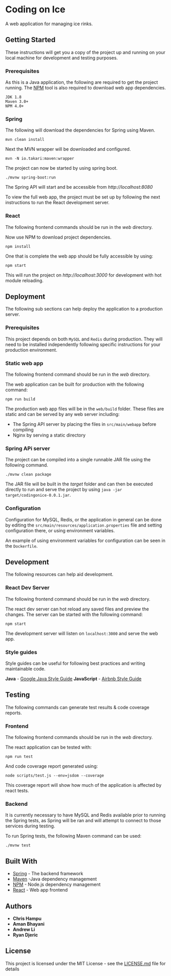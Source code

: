# Coding on Ice

A web application for managing ice rinks.

## Getting Started

These instructions will get you a copy of the project up and running on your local machine for development and testing purposes.

### Prerequisites

As this is a Java application, the following are required to get the project running.
The [NPM](https://www.npmjs.com/) tool is also required to download web app dependencies.

```
JDK 1.8
Maven 3.0+
NPM 4.0+
```

### Spring

The following will download the dependencies for Spring using Maven.

```
mvn clean install
```

Next the MVN wrapper will be downloaded and configured.

```
mvn -N io.takari:maven:wrapper
```

The project can now be started by using spring boot.

```
./mvnw spring-boot:run
```

The Spring API will start and be accessible from *http://localhost:8080*

To view the full web app, the project must be set up by following the next instructions to run the React development server.

### React

The following frontend commands should be run in the *web* directory.

Now use NPM to download project dependencies.

```
npm install
```

One that is complete the web app should be fully accessible by using:

```
npm start
```

This will run the project on *http://localhost:3000* for development with hot module reloading.

## Deployment

The following sub sections can help deploy the application to a production server.

### Prerequisites

This project depends on both `MySQL` and `Redis` during production. They will need to be installed independently following specific instructions for your production environment.

### Static web app

The following frontend command should be run in the *web* directory.

The web application can be built for production with the following command:
```
npm run build
```
The production web app files will be in the `web/build` folder. These files are static and can be served by any web server including:

* The Spring API server by placing the files in `src/main/webapp` before compiling
* Nginx by serving a static directory

### Spring APi server

The project can be compiled into a single runnable JAR file using the following command.

```
./mvnw clean package
```

The JAR file will be built in the *target* folder and can then be executed directly to run and serve the project by using `java -jar target/codingonice-0.0.1.jar`.

### Configuration

Configuration for MySQL, Redis, or the application in general can be done by editing the `src/main/resources/application.properties` file and setting configuration there, or using environment variables.

An example of using environment variables for configuration can be seen in the `Dockerfile`.

## Development

The following resources can help aid development.

### React Dev Server

The following frontend command should be run in the *web* directory.

The react dev server can hot reload any saved files and preview the changes. The server can be started with the following command:

```
npm start
```

The development server will listen on `localhost:3000` and serve the web app.

### Style guides

Style guides can be useful for following best practices and writing maintainable code.

**Java** - [Google Java Style Guide](https://google.github.io/styleguide/javaguide.html)
**JavaScript** - [Airbnb Style Guide](https://github.com/airbnb/javascript)

## Testing

The following commands can generate test results & code coverage reports.

### Frontend

The following frontend commands should be run in the *web* directory.

The react application can be tested with:
```
npm run test
```

And code coverage report generated using:

```
node scripts/test.js --env=jsdom --coverage
```

This coverage report will show how much of the application is affected by react tests.

### Backend

It is currently necessary to have MySQL and Redis available prior to running the Spring tests, as Spring will be ran and will attempt to connect to those services during testing.

To run Spring tests, the following Maven command can be used:

```
./mvnw test
```

## Built With

* [Spring](https://spring.io) - The backend framework
* [Maven](https://maven.apache.org/) -Java dependency management
* [NPM](https://npmjs.org/) - Node.js dependency management
* [React](https://reactjs.org/) - Web app frontend

## Authors

* **Chris Hampu**
* **Aman Bhayani**
* **Andrew Li**
* **Ryan Djeric**

## License

This project is licensed under the MIT License - see the [LICENSE.md](LICENSE.md) file for details
